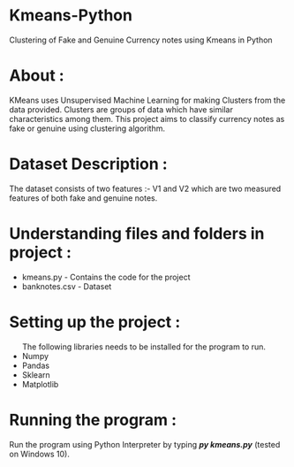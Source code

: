 # Kmeans-Python
Clustering of Fake and Genuine Currency notes using Kmeans in Python

# About :
KMeans uses Unsupervised Machine Learning for making Clusters from the data provided. Clusters are groups of data which have similar characteristics among them. This project aims to classify currency notes as fake or genuine using clustering algorithm. 

# Dataset Description : 
The dataset consists of two features :- V1 and V2 which are two measured features of both fake and genuine notes.

# Understanding files and folders in project : 
<ul>
  <li>kmeans.py - Contains the code for the project</li>
  <li>banknotes.csv - Dataset
  </ul>
  
# Setting up the project : 
<ul>
  The following libraries needs to be installed for the program to run.
  <li>Numpy</li>
  <li>Pandas</li>
  <li>Sklearn</li>
  <li>Matplotlib</li>
  </ul>

# Running the program : 
Run the program using Python Interpreter by typing <b><i>py kmeans.py</i></b> (tested on Windows 10).
